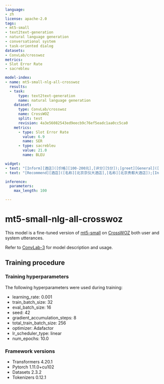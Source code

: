 ```yaml
---
language:
- zh
license: apache-2.0
tags:
- mt5-small
- text2text-generation
- natural language generation
- conversational system
- task-oriented dialog
datasets:
- ConvLab/crosswoz
metrics:
- Slot Error Rate
- sacrebleu

model-index:
- name: mt5-small-nlg-all-crosswoz
  results:
  - task:
      type: text2text-generation
      name: natural language generation
    dataset:
      type: ConvLab/crosswoz
      name: CrossWOZ
      split: test
      revision: 4a3e56082543ed9eecb9c76ef5eadc1aa0cc5ca0
    metrics:
      - type: Slot Error Rate
        value: 6.9
        name: SER
      - type: sacrebleu
        value: 21.0
        name: BLEU

widget:
- text: "[Inform][酒店]([价格][100-200元],[评分][5分]);[greet][General]([][]);[Request][酒店]([名称][])\n\nuser: "
- text: "[Recommend][酒店]([名称][北京京仪大酒店],[名称][北京贵都大酒店]);[Inform][酒店]([酒店设施-健身房-否][]);[NoOffer][酒店]([][])\n\nsystem: "

inference:
  parameters:
    max_length: 100

---
```


# mt5-small-nlg-all-crosswoz

This model is a fine-tuned version of [mt5-small](https://huggingface.co/mt5-small) on [CrossWOZ](https://huggingface.co/datasets/ConvLab/crosswoz) both user and system utterances.

Refer to [ConvLab-3](https://github.com/ConvLab/ConvLab-3) for model description and usage.

## Training procedure

### Training hyperparameters

The following hyperparameters were used during training:
- learning_rate: 0.001
- train_batch_size: 32
- eval_batch_size: 16
- seed: 42
- gradient_accumulation_steps: 8
- total_train_batch_size: 256
- optimizer: Adafactor
- lr_scheduler_type: linear
- num_epochs: 10.0

### Framework versions

- Transformers 4.20.1
- Pytorch 1.11.0+cu102
- Datasets 2.3.2
- Tokenizers 0.12.1